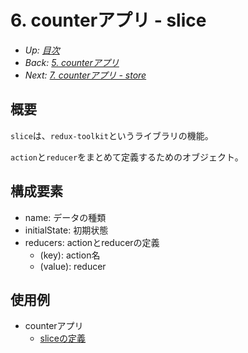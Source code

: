 # 6. counterアプリ - slice

- *Up: [目次](../index.md)*
- *Back: [5. counterアプリ](./05_counter_app.md)*
- *Next: [7. counterアプリ - store](./07_counter_app_store.md)*

## 概要

`slice`は、`redux-toolkit`というライブラリの機能。

`action`と`reducer`をまとめて定義するためのオブジェクト。

## 構成要素

- name: データの種類
- initialState: 初期状態
- reducers: actionとreducerの定義
  - (key): action名
  - (value): reducer

## 使用例

- counterアプリ
  - [sliceの定義](https://codesandbox.io/s/counter-0k1109?file=/src/slice.ts)
